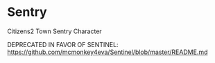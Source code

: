 # Sentry
Citizens2 Town Sentry Character

DEPRECATED IN FAVOR OF SENTINEL: https://github.com/mcmonkey4eva/Sentinel/blob/master/README.md

